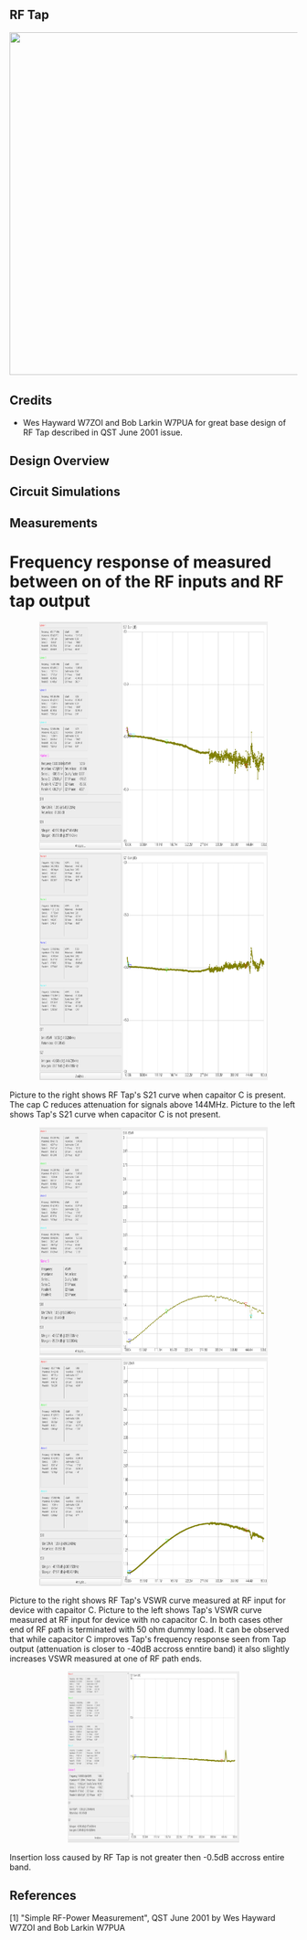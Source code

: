 ## RF Tap

<p align="center">
<img src="./img/MeasurementSetup.jpg" width="1000" height="600"/>
</p> 

## Credits

* Wes Hayward W7ZOI and Bob Larkin W7PUA for great base design of RF Tap described in QST June 2001 issue.

## Design Overview

## Circuit Simulations

## Measurements

# Frequency response of measured between on of the RF inputs and RF tap output

<p align="center">
<img src="./meas/S21_RF_Input_RF_Tap_noCap_50ohmTerm_2024-03-03 11-27-41.png" width="400" height="400"/>
<img src="./meas/S21_RF_Input_RF_Tap_withCap_50ohmTerm.png" width="400" height="400"/>
</p>

Picture to the right shows RF Tap's S21 curve when capaitor C is present. The cap C reduces attenuation for signals above 144MHz.
Picture to the left shows Tap's S21 curve when capacitor C is not present. 

<p align="center">
<img src="./meas/VSWR_RF_Input_noCap_50ohmTerm_2024-03-03 11-19-03.png" width="400" height="400"/>
<img src="./meas/VSWR_RF_Input_RF_Tap_withCap_50ohmTerm_2024-03-03 12-27-44.png" width="400" height="400"/>
</p>

Picture to the right shows RF Tap's VSWR curve measured at RF input for device with capaitor C.
Picture to the left shows Tap's VSWR curve measured at RF input for device with no capacitor C.
In both cases other end of RF path is terminated with 50 ohm dummy load.
It can be observed that while capacitor C improves Tap's frequency response seen from Tap output (attenuation is closer to -40dB accross enntire band) it also slightly increases VSWR measured at one of RF path ends.


<p align="center">
<img src="./meas/S21_RF_Input_RF_Input_noCap_2024-03-03 11-49-04.png" width="300" height="300"/>
</p>

Insertion loss caused by RF Tap is not greater then -0.5dB accross entire band.

## References

[1] "Simple RF-Power Measurement", QST June 2001 by Wes Hayward W7ZOI and Bob Larkin W7PUA